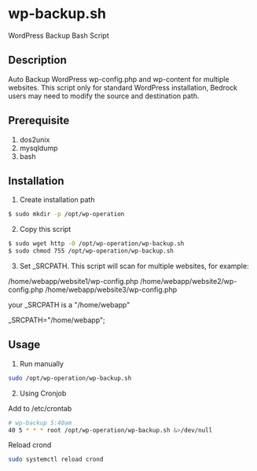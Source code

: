 # wp-backup.sh
WordPress Backup Bash Script

## Description

Auto Backup WordPress wp-config.php and wp-content for multiple websites. This script only for standard WordPress installation, Bedrock users may need to modify the source and destination path.

## Prerequisite

1. dos2unix
2. mysqldump
3. bash


## Installation

1.  Create installation path

```sh
$ sudo mkdir -p /opt/wp-operation
```

2. Copy this script

```sh
$ sudo wget http -O /opt/wp-operation/wp-backup.sh
$ sudo chmod 755 /opt/wp-operation/wp-backup.sh
```

3. Set _SRCPATH. This script will scan for multiple websites, for example:

/home/webapp/website1/wp-config.php
/home/webapp/website2/wp-config.php
/home/webapp/website3/wp-config.php

your _SRCPATH is a "/home/webapp"

_SRCPATH="/home/webapp";

## Usage

1. Run manually
   
```sh
sudo /opt/wp-operation/wp-backup.sh
```

2. Using Cronjob

Add to /etc/crontab

```sh
# wp-backup 5:40am
40 5 * * * root /opt/wp-operation/wp-backup.sh &>/dev/null
```

Reload crond

```sh
sudo systemctl reload crond
```


